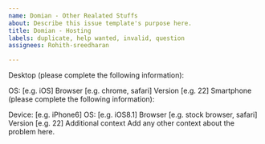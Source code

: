 ```yaml
---
name: Domian - Other Realated Stuffs
about: Describe this issue template's purpose here.
title: Domian - Hosting
labels: duplicate, help wanted, invalid, question
assignees: Rohith-sreedharan

---
```


Desktop (please complete the following information):

OS: [e.g. iOS]
Browser [e.g. chrome, safari]
Version [e.g. 22]
Smartphone (please complete the following information):

Device: [e.g. iPhone6]
OS: [e.g. iOS8.1]
Browser [e.g. stock browser, safari]
Version [e.g. 22]
Additional context
Add any other context about the problem here.
